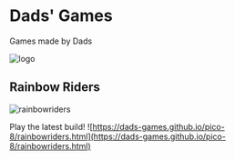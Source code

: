 # Dads' Games
Games made by Dads

![logo](https://github.com/jonrick/dadsgames/blob/main/logo.png)

## Rainbow Riders
![rainbowriders](https://github.com/jonrick/dadsgames/blob/main/rainbowriders.gif)

Play the latest build!
![https://dads-games.github.io/pico-8/rainbowriders.html](https://dads-games.github.io/pico-8/rainbowriders.html)
